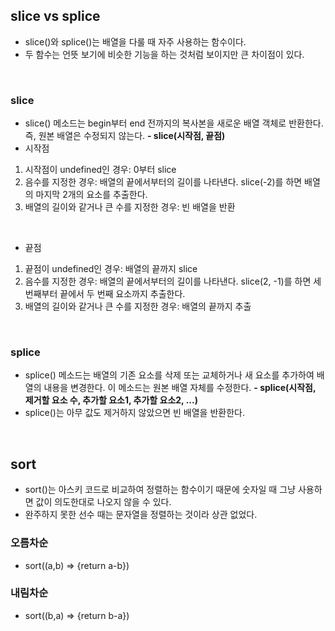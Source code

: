 ## slice vs splice
- slice()와 splice()는 배열을 다룰 때 자주 사용하는 함수이다.
- 두 함수는 언뜻 보기에 비슷한 기능을 하는 것처럼 보이지만 큰 차이점이 있다.
<br>

### slice
- slice() 메소드는 begin부터 end 전까지의 복사본을 새로운 배열 객체로 반환한다. 즉, 원본 배열은 수정되지 않는다.
**- slice(시작점, 끝점)**
- 시작점
1. 시작점이 undefined인 경우: 0부터 slice
2. 음수를 지정한 경우: 배열의 끝에서부터의 길이를 나타낸다. slice(-2)를 하면 배열의 마지막 2개의 요소를 추출한다.
3. 배열의 길이와 같거나 큰 수를 지정한 경우: 빈 배열을 반환
<br>

- 끝점
1. 끝점이 undefined인 경우: 배열의 끝까지 slice
2. 음수를 지정한 경우: 배열의 끝에서부터의 길이를 나타낸다. slice(2, -1)를 하면 세 번째부터 끝에서 두 번째 요소까지 추출한다.
3. 배열의 길이와 같거나 큰 수를 지정한 경우: 배열의 끝까지 추출
<br>

### splice
- splice() 메소드는 배열의 기존 요소를 삭제 또는 교체하거나 새 요소를 추가하여 배열의 내용을 변경한다. 이 메소드는 원본 배열 자체를 수정한다.
**- splice(시작점, 제거할 요소 수, 추가할 요소1, 추가할 요소2, ...)**
- splice()는 아무 값도 제거하지 않았으면 빈 배열을 반환한다.
<br>

## sort
- sort()는 아스키 코드로 비교하여 정렬하는 함수이기 때문에 숫자일 때 그냥 사용하면 값이 의도한대로 나오지 않을 수 있다.
- 완주하지 못한 선수 때는 문자열을 정렬하는 것이라 상관 없었다.
### 오름차순
- sort((a,b) => {return a-b})

### 내림차순
- sort((b,a) => {return b-a})
